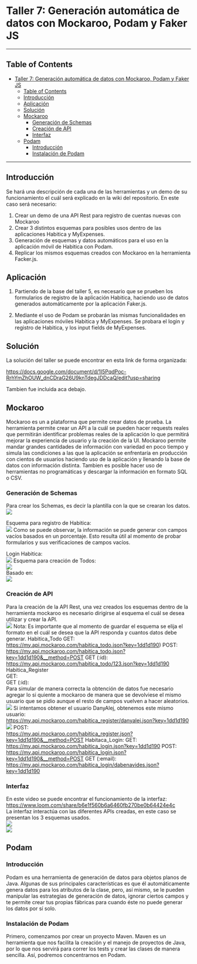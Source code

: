 # Taller 7: Generación automática de datos con Mockaroo, Podam y Faker JS

---

## Table of Contents

- [Taller 7: Generación automática de datos con Mockaroo, Podam y Faker JS](#taller-7-generación-automática-de-datos-con-mockaroo-podam-y-faker-js)
  - [Table of Contents](#table-of-contents)
  - [Introducción](#introducción)
  - [Aplicación](#aplicación)
  - [Solución](#solución)
  - [Mockaroo](#mockaroo)
    - [Generación de Schemas](#generación-de-schemas)
    - [Creación de API](#creación-de-api)
    - [Interfaz](#interfaz)
  - [Podam](#podam)
    - [Introducción](#introducción-1)
    - [Instalación de Podam](#instalación-de-podam)

---

## Introducción

Se hará una descripción de cada una de las herramientas y un demo de su funcionamiento el cuál será explicado en la wiki del repositorio.
En este caso será necesario:

1. Crear un demo de una API Rest para registro de cuentas nuevas con Mockaroo
2. Crear 3 distintos esquemas para posibles usos dentro de las aplicaciones Habitica y MyExpenses.
3. Generación de esquemas y datos automáticos para el uso en la aplicación móvil de Habitica con Podam.
4. Replicar los mismos esquemas creados con Mockaroo en la herramienta Facker.js.

## Aplicación

1. Partiendo de la base del taller 5, es necesario que se prueben los formularios de registro de la aplicación Habitica, haciendo uso de datos generados automáticamente por la aplicación Faker.js.

2. Mediante el uso de Podam se probarán las mismas funcionalidades en las aplicaciones móviles Habitica y MyExpenses. Se probara el login y registro de Habitica, y los input fields de MyExpenses.

## Solución

La solución del taller se puede encontrar en esta link de forma organizada:<br />

https://docs.google.com/document/d/1I5PqdPoc-RrhYmZhOUW_dnCDraG26U9knTdegJDDcaQ/edit?usp=sharing

Tambien fue incluida aca debajo.

## Mockaroo

Mockaroo es un a plataforma que permite crear datos de prueba. La herramienta permite crear un API a la cuál se pueden hacer requests reales que permitirán identificar problemas reales de la aplicación lo que permitirá mejorar la experiencia de usuario y la creación de la UI.
Mockaroo permite mandar grandes cantidades de información con variedad en poco tiempo y simula las condiciones a las que la aplicación se enfrentaría en producción con cientos de usuarios haciendo uso de la aplicación y llenando la base de datos con información distinta.
Tambien es posible hacer uso de herramientas no programáticas y descargar la información en formato SQL o CSV.

### Generación de Schemas

Para crear los Schemas, es decir la plantilla con la que se crearan los datos. <br />
![](images/1.png)

Esquema para registro de Habitica: <br />
![](images/2.png)
Como se puede observar, la información se puede generar con campos vacíos basados en un porcentaje. Esto resulta útil al momento de probar formularios y sus verificaciones de campos vacíos.

Login Habitica: <br />
![](images/3.png)
Esquema para creación de Todos: <br />
![](images/5.png) <br />
Basado en: <br />
![](images/4.png)

### Creación de API

Para la creación de la API Rest, una vez creados los esquemas dentro de la herramienta mockaroo es necesario dirigirse al esquema el cuál se desea utilizar y crear la API. <br />
![](images/6.png)
Nota: Es importante que al momento de guardar el esquema se elija el formato en el cuál se desea que la API responda y cuantos datos debe generar.
Habitica_Todo
GET:<br />
https://my.api.mockaroo.com/habitica_todo.json?key=1dd1d190)
POST: <br />
https://my.api.mockaroo.com/habitica_todo.json?key=1dd1d190&__method=POST
GET (:id):<br />
https://my.api.mockaroo.com/habitica_todo/123.json?key=1dd1d190
Habitica_Register<br />
GET:<br />
[](https://my.api.mockaroo.com/habitica_register.json?key=1dd1d190)
GET (:id):<br />
Para simular de manera correcta la obtención de datos fue necesario agregar lo si quiente a mockaroo de manera que se devolviese el mismo usuario que se pidio aunque el resto de campos vuelven a hacer aleatorios.
![](images/7.png)
Si intentamos obtener el usuario DanyAlej, obtenemos este mismo usuario: <br />
https://my.api.mockaroo.com/habitica_register/danyalej.json?key=1dd1d190 <br />
![](images/8.png)
POST: <br />
https://my.api.mockaroo.com/habitica_register.json?key=1dd1d190&__method=POST
Habitaca_Login:
GET:<br />
https://my.api.mockaroo.com/habitica_login.json?key=1dd1d190
POST:<br />
https://my.api.mockaroo.com/habitica_login.json?key=1dd1d190&__method=POST
GET (:email):<br />
https://my.api.mockaroo.com/habitica_login/dabenavides.json?key=1dd1d190

### Interfaz

En este video se puede encontrar el funcionamiento de la interfaz:
https://www.loom.com/share/b6e1f560b6a6460fb270be0b64424e4c <br />
La interfaz interactúa con las diferentes APIs creadas, en este caso se presentan los 3 esquemas usados.
<br />
![](images/9.png)<br />
![](images/10.png)

## Podam

### Introducción

Podam es una herramienta de generación de datos para objetos planos de Java. Algunas de sus principales características es que él automáticamente genera datos para los atributos de la clase, pero, así mismo, se le pueden manipular las estrategias de generación de datos, ignorar ciertos campos y te permite crear tus propias fábricas para cuando éste no puede generar los datos por sí solo.

### Instalación de Podam

Primero, comenzamos por crear un proyecto Maven. Maven es un herramienta que nos facilita la creación y el manejo de proyectos de Java, por lo que nos servirá para correr los tests y crear las clases de manera sencilla. Así, podremos concentrarnos en Podam.
